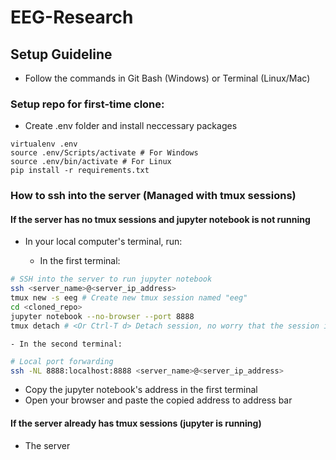 # EEG-Research

## Setup Guideline

- Follow the commands in Git Bash (Windows) or Terminal (Linux/Mac)

### Setup repo for first-time clone:

- Create .env folder and install neccessary packages 

```
virtualenv .env 
source .env/Scripts/activate # For Windows
source .env/bin/activate # For Linux
pip install -r requirements.txt
```

### How to ssh into the server (Managed with tmux sessions)

#### If the server has no tmux sessions and jupyter notebook is not running

- In your local computer's terminal, run:

    - In the first terminal:

```bash
# SSH into the server to run jupyter notebook
ssh <server_name>@<server_ip_address>
tmux new -s eeg # Create new tmux session named "eeg"
cd <cloned_repo>
jupyter notebook --no-browser --port 8888
tmux detach # <Or Ctrl-T d> Detach session, no worry that the session is still running in background
```

    - In the second terminal:

```bash
# Local port forwarding
ssh -NL 8888:localhost:8888 <server_name>@<server_ip_address>
```

- Copy the jupyter notebook's address in the first terminal 
- Open your browser and paste the copied address to address bar

#### If the server already has tmux sessions (jupyter is running)
- The server



